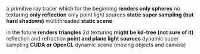 a primitive ray tracer which
for the beginning
**renders only spheres** no texturing
**only reflection** only point light sources
**static super sampling (but hard shadows)** multithreaded
**static scene**

in the future
**renders triangles** 2d texturing
**might be kd-tree (not sure of it)** reflection and refraction
**point and plane light sources** dynamic super sampling
**CUDA or OpenCL** dynamic scene (moving objects and camera)